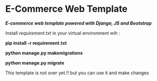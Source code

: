 # E-Commerce Web Template

***E-commerce web template powered with Django, JS and Bootstrap***

Install *requirement.txt* in your virtual environment wih :

**pip install -r requirement.txt**

**python manage.py makemigrations**

**python manage.py migrate**




This template is not over yet.!! but you can use it and make changes